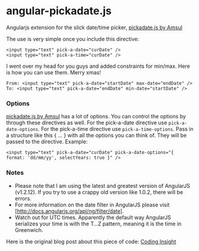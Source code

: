 angular-pickadate.js
====================

Angularjs extension for the slick date/time picker, [pickadate.js by Amsul](http://amsul.ca/pickadate.js/)

The use is very simple once you include this directive:

    <input type="text" pick-a-date="curDate" />
    <input type="text" pick-a-time="curDate" />

I went over my head for you guys and added constraints for min/max. Here is how you can use them. Merry xmas!

    From: <input type="text" pick-a-date="startDate" max-date="endDate" />
    To: <input type="text" pick-a-date="endDate" min-date="startDate" />

### Options

[pickadate.js by Amsul](http://amsul.ca/pickadate.js/) has a lot of options. You can control the options by
through these directives as well.
For the pick-a-date directive use `pick-a-date-options`.
For the pick-a-time directive use `pick-a-time-options`.
Pass in a structure like this { ... } with all the options you can think of. They will be passed to the directive.
Example:

    <input type="text" pick-a-date="curDate" pick-a-date-options="{ format: 'dd/mm/yy', selectYears: true }" />

### Notes

 - Please note that I am using the latest and greatest version of AngularJS (v1.2.12). If you try to use a crappy old version like 1.0.2, there will be errors.
 - For more information on the date filter in AngularJS please visit [http://docs.angularjs.org/api/ng/filter/date].
 - Watch out for UTC times. Apparently the default way AngularJS serializes your time is with the T…Z pattern, meaning it is the time in Greenwich. 

Here is the original blog post about this piece of code: [Coding Insight](http://www.codinginsight.com/angularjs-and-pickadate/)
